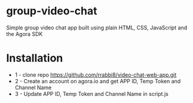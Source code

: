 # group-video-chat

Simple group video chat app built using plain HTML, CSS, JavaScript and the Agora SDK

# Installation

- 1 - clone repo https://github.com/rrabbi8/video-chat-web-app.git
- 2 - Create an account on agora.io and get APP ID, Temp Token and Channel Name
- 3 - Update APP ID, Temp Token and Channel Name in script.js
